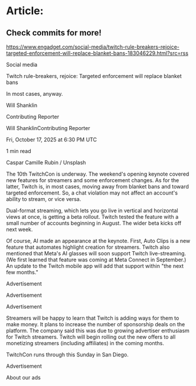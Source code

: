 # Article:

## Check commits for more!
https://www.engadget.com/social-media/twitch-rule-breakers-rejoice-targeted-enforcement-will-replace-blanket-bans-183046229.html?src=rss

Social media

Twitch rule-breakers, rejoice: Targeted enforcement will replace blanket bans

In most cases, anyway.

Will Shanklin

Contributing Reporter

Will ShanklinContributing Reporter

Fri, October 17, 2025 at 6:30 PM UTC

1 min read

Caspar Camille Rubin / Unsplash

The 10th TwitchCon is underway. The weekend's opening keynote covered new features for streamers and some enforcement changes. As for the latter, Twitch is, in most cases, moving away from blanket bans and toward targeted enforcement. So, a chat violation may not affect an account's ability to stream, or vice versa.

Dual-format streaming, which lets you go live in vertical and horizontal views at once, is getting a beta rollout. Twitch tested the feature with a small number of accounts beginning in August. The wider beta kicks off next week.

Of course, AI made an appearance at the keynote. First, Auto Clips is a new feature that automates highlight creation for streamers. Twitch also mentioned that Meta's AI glasses will soon support Twitch live-streaming. (We first learned that feature was coming at Meta Connect in September.) An update to the Twitch mobile app will add that support within "the next few months."

Advertisement

Advertisement

Advertisement

Streamers will be happy to learn that Twitch is adding ways for them to make money. It plans to increase the number of sponsorship deals on the platform. The company said this was due to growing advertiser enthusiasm for Twitch streamers. Twitch will begin rolling out the new offers to all monetizing streamers (including affiliates) in the coming months.

TwitchCon runs through this Sunday in San Diego.

Advertisement

About our ads